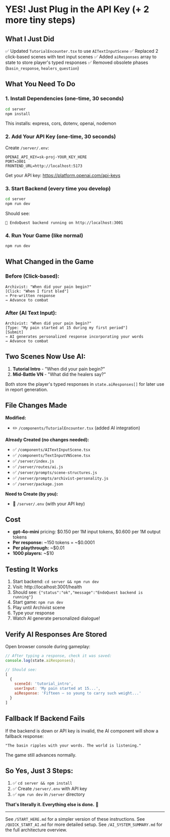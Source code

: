 # YES! Just Plug in the API Key (+ 2 more tiny steps)

## What I Just Did

✅ Updated `TutorialEncounter.tsx` to use `AITextInputScene`
✅ Replaced 2 click-based scenes with text input scenes
✅ Added `aiResponses` array to state to store player's typed responses
✅ Removed obsolete phases (`basin_response`, `healers_question`)

## What You Need To Do

### 1. Install Dependencies (one-time, 30 seconds)
```bash
cd server
npm install
```

This installs: express, cors, dotenv, openai, nodemon

### 2. Add Your API Key (one-time, 30 seconds)

Create `/server/.env`:
```
OPENAI_API_KEY=sk-proj-YOUR_KEY_HERE
PORT=3001
FRONTEND_URL=http://localhost:5173
```

Get your API key: https://platform.openai.com/api-keys

### 3. Start Backend (every time you develop)
```bash
cd server
npm run dev
```

Should see:
```
🚀 EndoQuest backend running on http://localhost:3001
```

### 4. Run Your Game (like normal)
```bash
npm run dev
```

## What Changed in the Game

### Before (Click-based):
```
Archivist: "When did your pain begin?"
[Click: "When I first bled"]
→ Pre-written response
→ Advance to combat
```

### After (AI Text Input):
```
Archivist: "When did your pain begin?"
[Type: "My pain started at 15 during my first period"]
[Submit]
→ AI generates personalized response incorporating your words
→ Advance to combat
```

## Two Scenes Now Use AI:

1. **Tutorial Intro** - "When did your pain begin?"
2. **Mid-Battle VN** - "What did the healers say?"

Both store the player's typed responses in `state.aiResponses[]` for later use in report generation.

## File Changes Made

**Modified:**
- ✏️ `/components/TutorialEncounter.tsx` (added AI integration)

**Already Created (no changes needed):**
- ✅ `/components/AITextInputScene.tsx`
- ✅ `/components/TextInputVNScene.tsx`
- ✅ `/server/index.js`
- ✅ `/server/routes/ai.js`
- ✅ `/server/prompts/scene-structures.js`
- ✅ `/server/prompts/archivist-personality.js`
- ✅ `/server/package.json`

**Need to Create (by you):**
- 📝 `/server/.env` (with your API key)

## Cost

- **gpt-4o-mini** pricing: $0.150 per 1M input tokens, $0.600 per 1M output tokens
- **Per response:** ~150 tokens = ~$0.0001
- **Per playthrough:** ~$0.01
- **1000 players:** ~$10

## Testing It Works

1. Start backend: `cd server && npm run dev`
2. Visit: http://localhost:3001/health
3. Should see: `{"status":"ok","message":"EndoQuest backend is running"}`
4. Start game: `npm run dev`
5. Play until Archivist scene
6. Type your response
7. Watch AI generate personalized dialogue!

## Verify AI Responses Are Stored

Open browser console during gameplay:
```javascript
// After typing a response, check it was saved:
console.log(state.aiResponses);

// Should see:
[
  {
    sceneId: 'tutorial_intro',
    userInput: 'My pain started at 15...',
    aiResponse: 'Fifteen — so young to carry such weight...'
  }
]
```

## Fallback If Backend Fails

If the backend is down or API key is invalid, the AI component will show a fallback response:
```
"The basin ripples with your words. The world is listening."
```

The game still advances normally.

## So Yes, Just 3 Steps:

1. ✅ `cd server && npm install`
2. ✅ Create `/server/.env` with API key
3. ✅ `npm run dev` in `/server` directory

**That's literally it. Everything else is done.** 🎉

---

See `/START_HERE.md` for a simpler version of these instructions.
See `/QUICK_START_AI.md` for more detailed setup.
See `/AI_SYSTEM_SUMMARY.md` for the full architecture overview.
